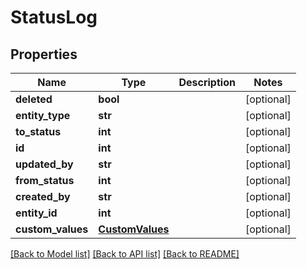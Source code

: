 # StatusLog

## Properties
Name | Type | Description | Notes
------------ | ------------- | ------------- | -------------
**deleted** | **bool** |  | [optional] 
**entity_type** | **str** |  | [optional] 
**to_status** | **int** |  | [optional] 
**id** | **int** |  | [optional] 
**updated_by** | **str** |  | [optional] 
**from_status** | **int** |  | [optional] 
**created_by** | **str** |  | [optional] 
**entity_id** | **int** |  | [optional] 
**custom_values** | [**CustomValues**](CustomValues.md) |  | [optional] 

[[Back to Model list]](../README.md#documentation-for-models) [[Back to API list]](../README.md#documentation-for-api-endpoints) [[Back to README]](../README.md)


